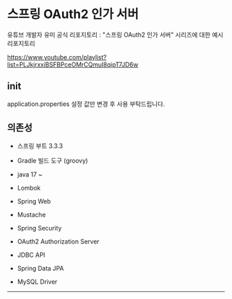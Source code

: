 # 스프링 OAuth2 인가 서버

유튜브 개발자 유미 공식 리포지토리 : "스프링 OAuth2 인가 서버" 시리즈에 대한 예시 리포지토리

https://www.youtube.com/playlist?list=PLJkjrxxiBSFBPceOMrCQmuI8qipT7JD6w

## init

application.properties 설정 값만 변경 후 사용 부탁드립니다.

## 의존성

- 스프링 부트 3.3.3
- Gradle 빌드 도구 (groovy)
- java 17 ~

- Lombok
- Spring Web
- Mustache
- Spring Security
- OAuth2 Authorization Server
- JDBC API
- Spring Data JPA
- MySQL Driver

---
